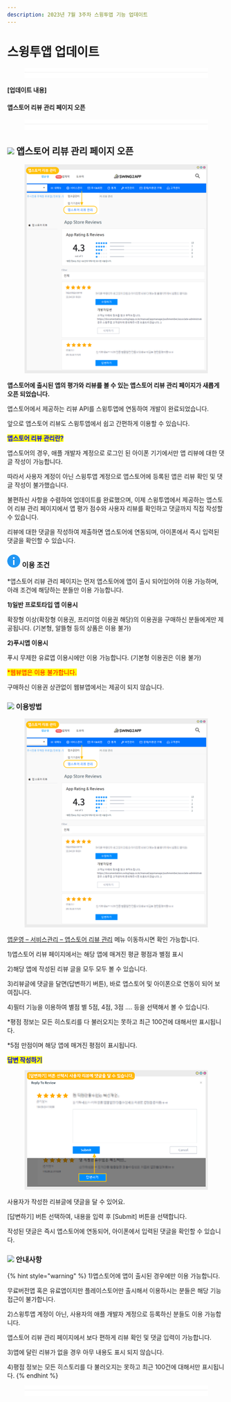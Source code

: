 ```yaml
---
description: 2023년 7월 3주차 스윙투앱 기능 업데이트
---
```


# 스윙투앱 업데이트

<figure><img src=".gitbook/assets/구분선 (1) (1).PNG" alt=""><figcaption></figcaption></figure>

﻿**\[업데이트 내용]**

#### 앱스토어 리뷰 관리 페이지 오픈

<figure><img src=".gitbook/assets/구분선 (1) (1).PNG" alt=""><figcaption></figcaption></figure>

## ![](https://wp.swing2app.co.kr/wp-content/uploads/2018/09/%EB%8B%A8%EB%9D%BD1-1.png) **앱스토어 리뷰 관리 페이지 오픈**

<figure><img src=".gitbook/assets/앱스토어리뷰1.png" alt=""><figcaption></figcaption></figure>

**앱스토어에 출시된 앱의 평가와 리뷰를 볼 수 있는 앱스토어 리뷰 관리 페이지가 새롭게 오픈 되었습니다.**&#x20;

앱스토어에서 제공하는 리뷰 API를 스윙투앱에 연동하여 개발이 완료되었습니다.

앞으로 앱스토어 리뷰도 스윙투앱에서 쉽고 간편하게 이용할 수 있습니다.&#x20;



<mark style="color:blue;">**앱스토어 리뷰 관리란?**</mark>

앱스토어의 경우, 애플 개발자 계정으로 로그인 된 아이폰 기기에서만 앱 리뷰에 대한 댓글 작성이 가능합니다.

따라서 사용자 계정이 아닌 스윙투앱 계정으로 앱스토어에 등록된 앱은 리뷰 확인 및 댓글 작성이 불가했습니다.&#x20;

불편하신 사항을 수렴하여 업데이트를 완료했으며, 이제 스윙투앱에서 제공하는 앱스토어 리뷰 관리 페이지에서 앱 평가 점수와 사용자 리뷰를 확인하고 댓글까지 직접 작성할 수 있습니다.

리뷰에 대한 댓글을 작성하여 제출하면 앱스토어에 연동되며, 아이폰에서 즉시 입력된 댓글을 확인할 수 있습니다.&#x20;



### ![](.gitbook/assets/info.png) **이용 조건**

\*앱스토어 리뷰 관리 페이지는 먼저 앱스토어에 앱이 출시 되어있어야 이용 가능하며, 아래 조건에 해당하는 분들만 이용 가능합니다.

**1)일반 프로토타입 앱 이용시**

확장형 이상(확장형 이용권, 프리미엄 이용권 해당)의 이용권을 구매하신 분들에게만 제공됩니다. (기본형, 알뜰형 등의 상품은 이용 불가)

**2)푸시앱 이용시**

푸시 무제한 유료앱 이용시에만 이용 가능합니다. (기본형 이용권은 이용 불가)

<mark style="color:red;">\*웹뷰앱은 이용 불가합니다.</mark>

구매하신 이용권 상관없이 웹뷰앱에서는 제공이 되지 않습니다.



### ![](https://ncdn2.swing2app.co.kr/public/swing\_notice\_editor\_attach/10532101/20233803.png) **이용방법**

<figure><img src=".gitbook/assets/앱스토어리뷰1 (1).png" alt=""><figcaption></figcaption></figure>

[앱운영 – 서비스관리 – 앱스토어 리뷰 관리](http://www.swing2app.co.kr/view/apple\_app\_store\_review\_list) 메뉴 이동하시면 확인 가능합니다.

1\)앱스토어 리뷰 페이지에서는 해당 앱에 매겨진 평균 평점과 별점 표시

2\)해당 앱에 작성된 리뷰 글을 모두 모두 볼 수 있습니다.

3\)리뷰글에 댓글을 달면(답변하기 버튼), 바로 앱스토어 및 아이폰으로 연동이 되어 보여집니다.

4\)필터 기능을 이용하여 별점 별 5점, 4점, 3점 .... 등을 선택해서 볼 수 있습니다.

\*평점 정보는 모든 히스토리를 다 불러오지는 못하고 최근 100건에 대해서만 표시됩니다.

\*5점 만점이며 해당 앱에 매겨진 평점이 표시됩니다.



<mark style="color:blue;">**답변 작성하기**</mark>

<figure><img src=".gitbook/assets/앱스토어리뷰오픈2.png" alt=""><figcaption></figcaption></figure>

사용자가 작성한 리뷰글에 댓글을 달 수 있어요.

\[답변하기] 버튼 선택하여, 내용을 입력 후 \[Submit] 버튼을 선택합니다.

작성된 댓글은 즉시 앱스토어에 연동되어, 아이폰에서 입력된 댓글을 확인할 수 있습니다.



### ![](.gitbook/assets/warning-\(2\).png) 안내사항

{% hint style="warning" %}
1\)앱스토어에 앱이 출시된 경우에만 이용 가능합니다.&#x20;

무료버전앱 혹은 유료앱이지만 플레이스토어만 출시해서 이용하시는 분들은 해당 기능 접근이 불가합니다.&#x20;

2\)스윙투앱 계정이 아닌, 사용자의 애플 개발자 계정으로 등록하신 분들도 이용 가능합니다.

앱스토어 리뷰 관리 페이지에서 보다 편하게 리뷰 확인 및 댓글 입력이 가능합니다.

3\)앱에 달린 리뷰가 없을 경우 아무 내용도 표시 되지 않습니다.

4\)평점 정보는 모든 히스토리를 다 불러오지는 못하고 최근 100건에 대해서만 표시됩니다.
{% endhint %}

<figure><img src=".gitbook/assets/구분선 (1) (1).PNG" alt=""><figcaption></figcaption></figure>



